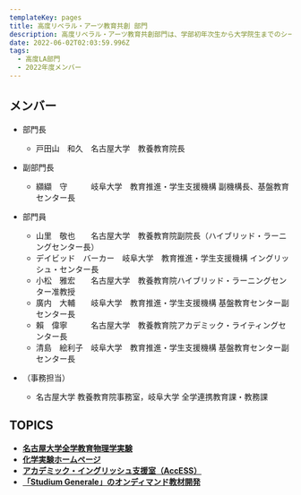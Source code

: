 ```yaml
---
templateKey: pages
title: 高度リベラル・アーツ教育共創 部門
description: 高度リベラル・アーツ教育共創部門は、学部初年次生から大学院生までのシームレスなリベラル・アーツ教育、英語等のコモン・ベーシックス教育を推進します。
date: 2022-06-02T02:03:59.996Z
tags:
  - 高度LA部門
  - 2022年度メンバー
---
```

## メンバー

* 部門長

  * 戸田山　和久　名古屋大学　教養教育院長
* 副部門長

  * 纐纈　守　　　岐阜大学　教育推進・学生支援機構 副機構長、基盤教育センター長
* 部門員

  * 山里　敬也　　名古屋大学　教養教育院副院長（ハイブリッド・ラーニングセンター長）
  * デイビッド　バーカー　岐阜大学　教育推進・学生支援機構 イングリッシュ・センター長
  * 小松　雅宏　　名古屋大学　教養教育院ハイブリッド・ラーニングセンター准教授
  * 廣内　大輔　　岐阜大学　教育推進・学生支援機構 基盤教育センター副センター長
  * 賴　偉寧　　　名古屋大学　教養教育院アカデミック・ライティングセンター長
  * 清島　絵利子　岐阜大学　教育推進・学生支援機構 基盤教育センター副センター長 　
* （事務担当）

  * 名古屋大学 教養教育院事務室，岐阜大学 全学連携教育課・教務課

## TOPICS

* **[名古屋大学全学教育物理学実験](https://ac.thers.ac.jp/news/physics_experiment/)**
* **[化学実験ホームページ](http://ac.thers.ac.jp/news/chemistry_experiment/)**
* **[アカデミック・イングリッシュ支援室（AccESS）](http://ac.thers.ac.jp/news/access/)**
* **[「Studium Generale」のオンディマンド教材開発](http://ac.thers.ac.jp/news/studium_generale_creating_online_materials/)**